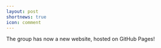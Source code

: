 ```yaml
---
layout: post
shortnews: true
icon: comment
---
```


The group has now a new website, hosted on GitHub Pages!
